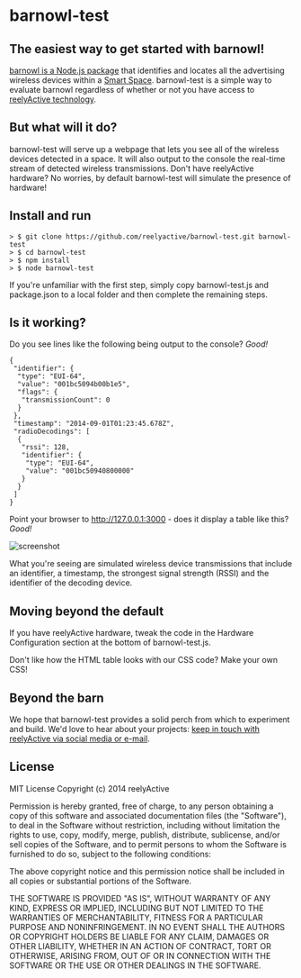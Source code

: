 barnowl-test
============

The easiest way to get started with barnowl!
--------------------------------------------

[barnowl is a Node.js package](https://www.npmjs.org/package/barnowl) that identifies and locates all the advertising wireless devices within a [Smart Space](http://context.reelyactive.com).  barnowl-test is a simple way to evaluate barnowl regardless of whether or not you have access to [reelyActive technology](http://context.reelyactive.com/technology.html).

But what will it do?
--------------------

barnowl-test will serve up a webpage that lets you see all of the wireless devices detected in a space.  It will also output to the console the real-time stream of detected wireless transmissions.  Don't have reelyActive hardware?  No worries, by default barnowl-test will simulate the presence of hardware!

Install and run
---------------

    > $ git clone https://github.com/reelyactive/barnowl-test.git barnowl-test
    > $ cd barnowl-test
    > $ npm install
    > $ node barnowl-test

If you're unfamiliar with the first step, simply copy barnowl-test.js and package.json to a local folder and then complete the remaining steps.

Is it working?
--------------

Do you see lines like the following being output to the console?  _Good!_

    {
     "identifier": {
      "type": "EUI-64",
      "value": "001bc5094b00b1e5",
      "flags": {
       "transmissionCount": 0
      }
     },
     "timestamp": "2014-09-01T01:23:45.678Z",
     "radioDecodings": [
      {
       "rssi": 128,
       "identifier": {
        "type": "EUI-64",
        "value": "001bc50940800000"
       }
      }
     ]
    }

Point your browser to http://127.0.0.1:3000 - does it display a table like this?  _Good!_

![screenshot](http://reelyactive.com/images/barnowl-test-screenshot.png)

What you're seeing are simulated wireless device transmissions that include an identifier, a timestamp, the strongest signal strength (RSSI) and the identifier of the decoding device.

Moving beyond the default
-------------------------

If you have reelyActive hardware, tweak the code in the Hardware Configuration section at the bottom of barnowl-test.js.

Don't like how the HTML table looks with our CSS code?  Make your own CSS!

Beyond the barn
---------------

We hope that barnowl-test provides a solid perch from which to experiment and build.  We'd love to hear about your projects: [keep in touch with reelyActive via social media or e-mail](http://context.reelyactive.com/contact.html).

License
-------

MIT License
Copyright (c) 2014 reelyActive

Permission is hereby granted, free of charge, to any person obtaining a copy of this software and associated documentation files (the "Software"), to deal in the Software without restriction, including without limitation the rights to use, copy, modify, merge, publish, distribute, sublicense, and/or sell copies of the Software, and to permit persons to whom the Software is furnished to do so, subject to the following conditions:

The above copyright notice and this permission notice shall be included in all copies or substantial portions of the Software.

THE SOFTWARE IS PROVIDED "AS IS", WITHOUT WARRANTY OF ANY KIND, EXPRESS OR 
IMPLIED, INCLUDING BUT NOT LIMITED TO THE WARRANTIES OF MERCHANTABILITY, 
FITNESS FOR A PARTICULAR PURPOSE AND NONINFRINGEMENT. IN NO EVENT SHALL THE 
AUTHORS OR COPYRIGHT HOLDERS BE LIABLE FOR ANY CLAIM, DAMAGES OR OTHER 
LIABILITY, WHETHER IN AN ACTION OF CONTRACT, TORT OR OTHERWISE, ARISING FROM, 
OUT OF OR IN CONNECTION WITH THE SOFTWARE OR THE USE OR OTHER DEALINGS IN 
THE SOFTWARE.
